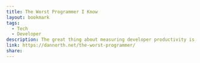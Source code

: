 ```yaml
---
title: The Worst Programmer I Know
layout: bookmark
tags:
  - Tech
  - Developer
description: The great thing about measuring developer productivity is that you can quickly identify the bad programmers. I want to tell you about the worst programmer I know, and why I fought to keep him in the team.
link: https://dannorth.net/the-worst-programmer/
share:
---
```


